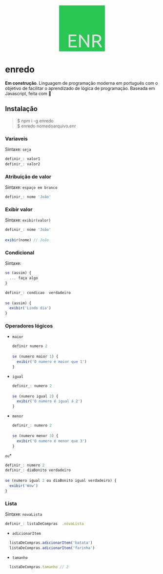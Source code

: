 <p align="center">
  <img src="enr.png" />
</p>

# enredo

**Em construção**. Linguagem de programação moderna em português com o objetivo de facilitar o aprendizado de lógica de programação. Baseada em Javascript, feita com 💚

## Instalação
>$ npm i -g enredo  
>$ enredo nomedoarquivo.enr  

### Variaveis
Sintaxe: `seja`  
```javascript
definir_: valor1
definir_: valor2
```

### Atribuição de valor
Sintaxe: `espaço em branco`  
```javascript
definir_: nome 'João'
```
### Exibir valor
Sintaxe: `exibir(valor)`  
```javascript
definir_: nome 'João'

exibir(nome) // João
```

### Condicional
Sintaxe: 
```javascript
se (assim) {
  ... faça algo
}
```
```javascript
definir_: condicao  verdadeiro

se (assim) {
  exibir('Lindo dia')
}
```

### Operadores lógicos
* `maior`

  ```javascript
  definir numero 2
  
  se (numero maior 1) {
    exibir('O numero é maior que 1')
  }
  ```
* `igual`

  ```javascript
  definir_: numero 2
  
  se (numero igual 2) {
    exibir('O numero é igual á 2')
  }
  ```
* `menor`

  ```javascript
  definir_: numero 2
  
  se (numero menor 3) {
    exibir('O numero é menor que 3')
  }
  ```

*`ou`**

  ```javascript
  definir_: numero 2
  definir_: diaBonito verdadeiro

  se (numero igual 2 ou diaBonito igual verdadeiro) {
    exibir('Wow')
  }
  ```

### Lista
Sintaxe: `novaLista`  
```javascript
definir_: listaDeCompras  .novaLista
```
  * `adicionarItem`
  ```javascript
    listaDeCompras.adicionarItem('batata')
    listaDeCompras.adicionarItem('farinha')
  ```
  * `tamanho`
  ```javascript
    listaDeCompras.tamanho // 2
  ```
